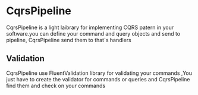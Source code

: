 # CqrsPipeline 

CqrsPipeline is a light laibrary for implementing CQRS patern in your software.you can define your command and query objects and send to pipeline, CqrsPipeline send them to that`s handlers

## Validation
CqrsPipeline use FluentValidation library for validating your commands ,You just have to create the validator for commands or queries and CqrsPipeline find them and check on your commands